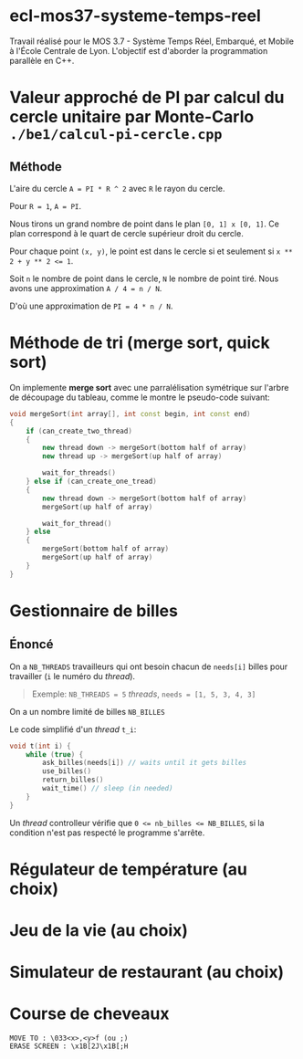 # ecl-mos37-systeme-temps-reel
Travail réalisé pour le MOS 3.7 - Système Temps Réel, Embarqué, et Mobile à l'École Centrale de Lyon. L'objectif est d'aborder la programmation parallèle en C++.

# Valeur approché de PI par calcul du cercle unitaire par Monte-Carlo `./be1/calcul-pi-cercle.cpp`

## Méthode

L'aire du cercle `A = PI * R ^ 2` avec `R` le rayon du cercle.

Pour `R = 1`, `A = PI`.

Nous tirons un grand nombre de point dans le plan `[0, 1] x [0, 1]`. Ce plan correspond à le quart de cercle supérieur droit du cercle.

Pour chaque point `(x, y)`, le point est dans le cercle si et seulement si `x ** 2 + y ** 2 <= 1`.

Soit `n` le nombre de point dans le cercle, `N` le nombre de point tiré. Nous avons une approximation `A / 4 = n / N`.

D'où une approximation de `PI = 4 * n / N`.

# Méthode de tri (merge sort, quick sort)

On implemente **merge sort** avec une parralélisation symétrique sur l'arbre de découpage du tableau, comme le montre le pseudo-code suivant:

```c++
void mergeSort(int array[], int const begin, int const end)
{
    if (can_create_two_thread)
    {
        new thread down -> mergeSort(bottom half of array)
        new thread up -> mergeSort(up half of array)

        wait_for_threads()
    } else if (can_create_one_tread)
    {
        new thread down -> mergeSort(bottom half of array)
        mergeSort(up half of array)

        wait_for_thread()
    } else
    {
        mergeSort(bottom half of array)
        mergeSort(up half of array)
    }
}
```

# Gestionnaire de billes

## Énoncé

On a `NB_THREADS` travailleurs qui ont besoin chacun de `needs[i]` billes pour travailler (`i` le numéro du *thread*).

> Exemple: `NB_THREADS = 5` *threads*, `needs = [1, 5, 3, 4, 3]`

On a un nombre limité de billes `NB_BILLES`

Le code simplifié d'un *thread* `t_i`:

```c++
void t(int i) {
    while (true) {
        ask_billes(needs[i]) // waits until it gets billes
        use_billes()
        return_billes()
        wait_time() // sleep (in needed)
    }
}
```

Un *thread* controlleur vérifie que `0 <= nb_billes <= NB_BILLES`, si la condition n'est pas respecté le programme s'arrête.

# Régulateur de température (au choix)

# Jeu de la vie (au choix)

# Simulateur de restaurant (au choix)

# Course de cheveaux

```
MOVE TO : \033<x>,<y>f (ou ;)
ERASE SCREEN : \x1B[2J\x1B[;H
```

